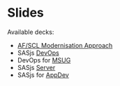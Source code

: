 # Slides

Available decks:

* [AF/SCL Modernisation Approach](https://slides.sasjs.io/af-scl)
* SASjs [DevOps](/devops)
* DevOps for [MSUG](/msug)
* SASjs [Server](/server)
* SASjs for [AppDev](/appdev)

